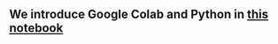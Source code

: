 
## We introduce Google Colab and Python in [this notebook](https://drive.google.com/file/d/15mkvLWDIzmpjR5YP1fwiQyCpcNzjCj8V/view?usp=sharing)
